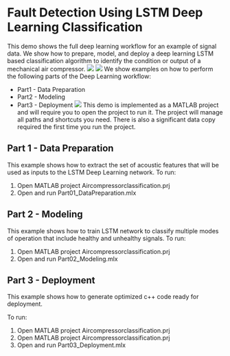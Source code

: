 # Fault Detection Using LSTM Deep Learning Classification
This demo shows the full deep learning workflow for an example of signal data. We show how to prepare, model, and deploy a deep learning LSTM based classification algorithm to identify the condition or output of a mechanical air compressor.
![](Images/bearingsignal.png)
![](Images/confusionmat.png)
We show examples on how to perform the following parts of the Deep Learning workflow:
- Part1 - Data Preparation
- Part2 - Modeling
- Part3 - Deployment
![](Images/deeplearningworkflow.png)
This demo is implemented as a MATLAB project and will require you to open the project to run it. The project will manage all paths and shortcuts you need. There is also a significant data copy required the first time you run the project.
## Part 1 - Data Preparation
This example shows how to extract the set of acoustic features that will be used as inputs to the LSTM Deep Learning network.
To run:
1. Open MATLAB project Aircompressorclassification.prj
2. Open and run Part01_DataPreparation.mlx
## Part 2 - Modeling
This example shows how to train LSTM network to classify multiple modes of operation that include healthy and unhealthy signals.
To run:
1. Open MATLAB project Aircompressorclassification.prj
2. Open and run Part02_Modeling.mlx
## Part 3 - Deployment
This example shows how to generate optimized c++ code ready for deployment. 

To run:
1. Open MATLAB project Aircompressorclassification.prj
1. Open MATLAB project Aircompressorclassification.prj
2. Open and run Part03_Deployment.mlx

